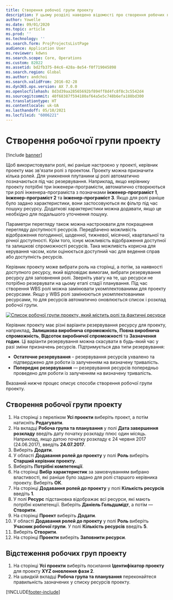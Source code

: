 ```yaml
---
title: Створення робочої групи проекту
description: У цьому розділі наведено відомості про створення робочих груп проектів та керування ними.
author: Yowelle
ms.date: 09/01/2020
ms.topic: article
ms.prod: ''
ms.technology: ''
ms.search.form: ProjProjectsListPage
audience: Application User
ms.reviewer: kdwns
ms.search.scope: Core, Operations
ms.custom: 82022
ms.assetid: bd2fb375-84c6-428a-8e54-f0f719045898
ms.search.region: Global
ms.author: andchoi
ms.search.validFrom: 2016-02-28
ms.dyn365.ops.version: AX 7.0.0
ms.openlocfilehash: 8d3d39aa28565692bf894ff8d4fc8f8c3c5542d4
ms.sourcegitcommit: 40f68387f594180af64a5e5c748b6efa188bd300
ms.translationtype: HT
ms.contentlocale: uk-UA
ms.lasthandoff: 05/10/2021
ms.locfileid: "6006221"
---
```

# <a name="create-a-project-team"></a>Створення робочої групи проекту

[!include [banner](../includes/banner.md)]

Щоб використовувати ролі, які раніше настроєно у проекті, керівник проекту має зв'язати ролі з проектом. Проекту можна призначити кілька ролей. Для уникнення плутанини ці ролі автоматично позначаються під час резервування. Наприклад, якщо керівнику проекту потрібні три інженери-програмісти, автоматично створюються три ролі інженера-програміста з позначками **інженер-програміст 1**, **інженер-програміст 2** та **інженер-програміст 3**. Якщо для ролі раніше було задано характеристики, вони застосовуються як фільтр під час пошуку ресурсу. Додаткові характеристики можна додавати, якщо це необхідно для подальшого уточнення пошуку.

Параметри перегляду також можна настроювати для покращення перегляду доступності ресурсів. Передбачено можливість відображення погодинної, щоденної, тижневої, місячної, квартальної та річної доступності. Крім того, існує можливість відображення доступної та залишкові спроможності ресурсів. Така можливість корисна для керування часом, коли оцінюється доступний час для ведення справ або доступність ресурсів.

Керівник проекту може вибрати роль на сторінці, а потім, за наявності доступного ресурсу, який відповідає вимогам, вибрати резервування ресурсу для заповнення ролі. Зверніть увагу на те, що ресурси не потрібно резервувати на цьому етапі стадії планування. Під час створення WBS ролі можна замінювати укомплектованими для проекту ресурсами. Якщо у WBS ролі замінюються укомплектованими ресурсами, то для ресурсів автоматично оновлюється список і розклад робочої групи.

[![Список робочої групи проекту, який містить ролі та фактичні ресурси](./media/projectresourcing03-1024x368.jpg)](./media/projectresourcing03.jpg) 

Керівник проекту має різні варіанти резервування ресурсу для проекту, наприклад, **Залишкова виробнича спроможність**, **Повна виробнича спроможність**, **Відсоток виробничої спроможності** та **Зазначення годин**. Ці варіанти резервування можна скасувати в будь-який час у разі зміни призначень ресурсів. Підтримується два типи резервування:

- **Остаточне резервування** – резервування ресурсів ухвалено та підтверджено для роботи із залученням на визначену тривалість.
- **Попереднє резервування** — резервування ресурсів попередньо проведено для роботи із залученням на визначену тривалість.

Вказаний нижче процес описує способи створення робочої групи проекту.

## <a name="create-a-project-team"></a>Створення робочої групи проекту

1. На сторінці з переліком **Усі проекти** виберіть проект, а потім натисніть **Редагувати**.
2. На вкладці **Робоча група та планування** у полі **Дата завершення розкладу** введіть дату початку розкладу плюс один місяць. Наприклад, якщо датою початку розкладу є 24 червня 2017 (24.06.2017), введіть **24.07.2017**.
3. Виберіть **Додати**.
4. У області **Додавання ролей до проекту** у полі **Роль** виберіть **Старший керівник проекту**.
5. Виберіть **Потрібні компетенції**.
6. На сторінці **Вибір характеристик** за замовчуванням вибрано властивості, які раніше було задано для ролі старшого керівника проекту. Виберіть **ОК**.
7. На сторінці **Додавання ролей до проекту** у полі **Кількість ресурсів** введіть **1**.
8. У полі **Ресурс** підстановка відображає всі ресурси, які мають потрібні компетенції. Виберіть **Даніель Гольдшмідт**, а потім — **Створити**.
9. На сторінці **Проект** виберіть **Додати**.
10. У області **Додавання ролей до проекту** у полі **Роль** виберіть **Учасник робочої групи**. У полі **Кількість ресурсів** введіть **5**.
11. Виберіть **Створити**.
12. На сторінці **Проекти** виберіть **Заповнити ресурси**.

## <a name="monitor-project-teams"></a>Відстеження робочих груп проекту
1. На сторінці **Усі проекти** виберіть посилання **Ідентифікатор проекту** для проекту **XYZ оновлення фази 2**.
2. На швидкій вкладці **Робоча група та планування** переконайтеся правильність зазначених у списку ресурсів проекту.


[!INCLUDE[footer-include](../includes/footer-banner.md)]